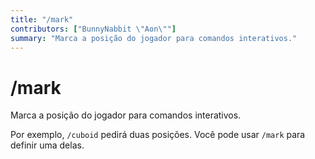 ```yaml
---
title: "/mark"
contributors: ["BunnyNabbit \"Aon\""]
summary: "Marca a posição do jogador para comandos interativos."
---
```


# /mark

Marca a posição do jogador para comandos interativos.

Por exemplo, `/cuboid` pedirá duas posições. Você pode usar `/mark` para definir uma delas.